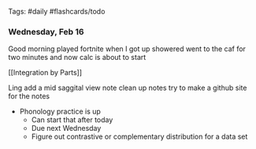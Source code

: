 Tags: #daily #flashcards/todo

### Wednesday, Feb 16

Good morning played fortnite when I got up showered went to the caf for two minutes and now calc is about to start

[[Integration by Parts]]

Ling 
add a mid saggital view note
clean up notes
try to make a github site for the notes
- Phonology practice is up
	- Can start that after today
	- Due next Wednesday
	- Figure out contrastive or complementary distribution for a data set
